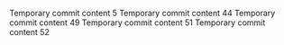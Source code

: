 Temporary commit content 5
Temporary commit content 44
Temporary commit content 49
Temporary commit content 51
Temporary commit content 52
